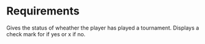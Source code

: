 # Requirements
Gives the status of wheather the player has played a tournament. Displays a check mark for if yes or x if no.
